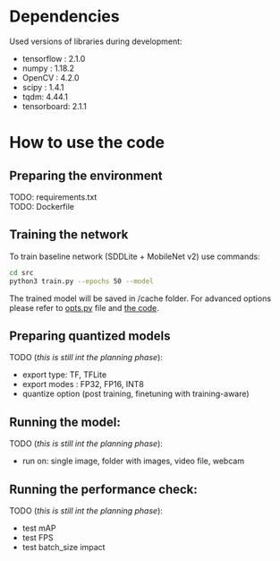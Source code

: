 # Dependencies
Used versions of libraries during development:  
- tensorflow : 2.1.0
- numpy : 1.18.2
- OpenCV : 4.2.0
- scipy : 1.4.1
- tqdm: 4.44.1
- tensorboard: 2.1.1

# How to use the code

## Preparing the environment

TODO: requirements.txt  
TODO: Dockerfile

## Training the network

To train baseline network (SDDLite + MobileNet v2) use commands:
```bash
cd src
python3 train.py --epochs 50 --model 
```

The trained model will be saved in /cache folder.
For advanced options please refer to [opts.py](./src/opts.py) file and [the code](./src/).

## Preparing quantized models

TODO (*this is still int the planning phase*):
- export type: TF, TFLite
- export modes : FP32, FP16, INT8
- quantize option (post training, finetuning with training-aware)

## Running the model:
TODO (*this is still int the planning phase*):
- run on: single image, folder with images, video file, webcam


## Running the performance check:
TODO (*this is still int the planning phase*):
- test mAP 
- test FPS
- test batch_size impact